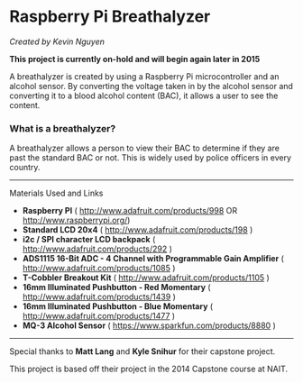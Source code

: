 Raspberry Pi Breathalyzer
================
*Created by Kevin Nguyen*

**This project is currently on-hold and will begin again later in 2015**

A breathalyzer is created by using a Raspberry Pi microcontroller and an alcohol sensor. By converting the voltage taken in by the alcohol sensor and converting it to a blood alcohol content (BAC), it allows a user to see the content.


### What is a breathalyzer?
A breathalyzer allows a person to view their BAC to determine if they are past the standard BAC or not. This is widely used by police officers in every country.

---

Materials Used and Links
<blank>
* __Raspberry PI__ ( http://www.adafruit.com/products/998 OR http://www.raspberrypi.org/)
* __Standard LCD 20x4__ ( http://www.adafruit.com/products/198 )
* __i2c / SPI character LCD backpack__ ( http://www.adafruit.com/products/292 )
* __ADS1115 16-Bit ADC - 4 Channel with Programmable Gain Amplifier__ ( http://www.adafruit.com/products/1085 )
* __T-Cobbler Breakout Kit__ ( http://www.adafruit.com/products/1105 )
* __16mm Illuminated Pushbutton - Red Momentary__ ( http://www.adafruit.com/products/1439 )
* __16mm Illuminated Pushbutton - Blue Momentary__ ( http://www.adafruit.com/products/1477 )
* __MQ-3 Alcohol Sensor__ ( https://www.sparkfun.com/products/8880 )

---

Special thanks to __Matt Lang__ and __Kyle Snihur__ for their capstone project. 

This project is based off their project in the 2014 Capstone course at NAIT.
